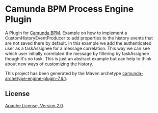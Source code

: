# Camunda BPM Process Engine Plugin
A Plugin for [Camunda BPM](http://docs.camunda.org). Example on how to implement a CustomHistoryEventProducer to add properties to the history events that are not saved there by default.
In this example we add the authenticated user as a taskAssignee for a message correlation. This way we can see which user initially correlated the message by filtering by taskAssignee though it's no task. This is just an abstract example but can help to think about new ways of customizing the history.

This project has been generated by the Maven archetype
[camunda-archetype-engine-plugin-7.6.1](http://docs.camunda.org/latest/guides/user-guide/#process-applications-maven-project-templates-archetypes).


## License
[Apache License, Version 2.0](http://www.apache.org/licenses/LICENSE-2.0).